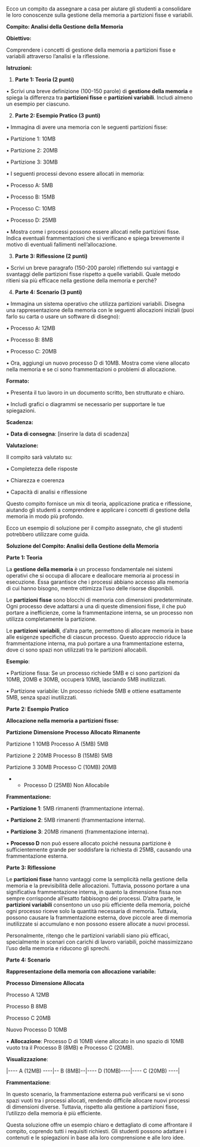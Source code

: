 
Ecco un compito da assegnare a casa per aiutare gli studenti a consolidare le loro conoscenze sulla gestione della memoria a partizioni fisse e variabili.

  

**Compito: Analisi della Gestione della Memoria**

  

**Obiettivo:**

  

Comprendere i concetti di gestione della memoria a partizioni fisse e variabili attraverso l’analisi e la riflessione.

  

**Istruzioni:**

  

1. **Parte 1: Teoria (2 punti)**

• Scrivi una breve definizione (100-150 parole) di **gestione della memoria** e spiega la differenza tra **partizioni fisse** e **partizioni variabili**. Includi almeno un esempio per ciascuno.

2. **Parte 2: Esempio Pratico (3 punti)**

• Immagina di avere una memoria con le seguenti partizioni fisse:

• Partizione 1: 10MB

• Partizione 2: 20MB

• Partizione 3: 30MB

• I seguenti processi devono essere allocati in memoria:

• Processo A: 5MB

• Processo B: 15MB

• Processo C: 10MB

• Processo D: 25MB

• Mostra come i processi possono essere allocati nelle partizioni fisse. Indica eventuali frammentazioni che si verificano e spiega brevemente il motivo di eventuali fallimenti nell’allocazione.

3. **Parte 3: Riflessione (2 punti)**

• Scrivi un breve paragrafo (150-200 parole) riflettendo sui vantaggi e svantaggi delle partizioni fisse rispetto a quelle variabili. Quale metodo ritieni sia più efficace nella gestione della memoria e perché?

4. **Parte 4: Scenario (3 punti)**

• Immagina un sistema operativo che utilizza partizioni variabili. Disegna una rappresentazione della memoria con le seguenti allocazioni iniziali (puoi farlo su carta o usare un software di disegno):

• Processo A: 12MB

• Processo B: 8MB

• Processo C: 20MB

• Ora, aggiungi un nuovo processo D di 10MB. Mostra come viene allocato nella memoria e se ci sono frammentazioni o problemi di allocazione.

  

**Formato:**

  

• Presenta il tuo lavoro in un documento scritto, ben strutturato e chiaro.

• Includi grafici o diagrammi se necessario per supportare le tue spiegazioni.

  

**Scadenza:**

  

• **Data di consegna**: [inserire la data di scadenza]

  

**Valutazione:**

  

Il compito sarà valutato su:

  

• Completezza delle risposte

• Chiarezza e coerenza

• Capacità di analisi e riflessione

  

Questo compito fornisce un mix di teoria, applicazione pratica e riflessione, aiutando gli studenti a comprendere e applicare i concetti di gestione della memoria in modo più profondo.

Ecco un esempio di soluzione per il compito assegnato, che gli studenti potrebbero utilizzare come guida.

  

**Soluzione del Compito: Analisi della Gestione della Memoria**

  

**Parte 1: Teoria**

  

La **gestione della memoria** è un processo fondamentale nei sistemi operativi che si occupa di allocare e deallocare memoria ai processi in esecuzione. Essa garantisce che i processi abbiano accesso alla memoria di cui hanno bisogno, mentre ottimizza l’uso delle risorse disponibili.

  

Le **partizioni fisse** sono blocchi di memoria con dimensioni predeterminate. Ogni processo deve adattarsi a una di queste dimensioni fisse, il che può portare a inefficienze, come la frammentazione interna, se un processo non utilizza completamente la partizione.

  

Le **partizioni variabili**, d’altra parte, permettono di allocare memoria in base alle esigenze specifiche di ciascun processo. Questo approccio riduce la frammentazione interna, ma può portare a una frammentazione esterna, dove ci sono spazi non utilizzati tra le partizioni allocabili.

  

**Esempio**:

  

• Partizione fissa: Se un processo richiede 5MB e ci sono partizioni da 10MB, 20MB e 30MB, occuperà 10MB, lasciando 5MB inutilizzati.

• Partizione variabile: Un processo richiede 5MB e ottiene esattamente 5MB, senza spazi inutilizzati.

  

**Parte 2: Esempio Pratico**

  

**Allocazione nella memoria a partizioni fisse:**

  

**Partizione** **Dimensione** **Processo Allocato** **Rimanente**

Partizione 1 10MB Processo A (5MB) 5MB

Partizione 2 20MB Processo B (15MB) 5MB

Partizione 3 30MB Processo C (10MB) 20MB

- - Processo D (25MB) Non Allocabile

  

**Frammentazione:**

  

• **Partizione 1**: 5MB rimanenti (frammentazione interna).

• **Partizione 2**: 5MB rimanenti (frammentazione interna).

• **Partizione 3**: 20MB rimanenti (frammentazione interna).

• **Processo D** non può essere allocato poiché nessuna partizione è sufficientemente grande per soddisfare la richiesta di 25MB, causando una frammentazione esterna.

  

**Parte 3: Riflessione**

  

Le **partizioni fisse** hanno vantaggi come la semplicità nella gestione della memoria e la previsibilità delle allocazioni. Tuttavia, possono portare a una significativa frammentazione interna, in quanto la dimensione fissa non sempre corrisponde all’esatto fabbisogno dei processi. D’altra parte, le **partizioni variabili** consentono un uso più efficiente della memoria, poiché ogni processo riceve solo la quantità necessaria di memoria. Tuttavia, possono causare la frammentazione esterna, dove piccole aree di memoria inutilizzate si accumulano e non possono essere allocate a nuovi processi.

  

Personalmente, ritengo che le partizioni variabili siano più efficaci, specialmente in scenari con carichi di lavoro variabili, poiché massimizzano l’uso della memoria e riducono gli sprechi.

  

**Parte 4: Scenario**

  

**Rappresentazione della memoria con allocazione variabile:**

  

**Processo** **Dimensione Allocata**

Processo A 12MB

Processo B 8MB

Processo C 20MB

Nuovo Processo D 10MB

  

• **Allocazione**: Processo D di 10MB viene allocato in uno spazio di 10MB vuoto tra il Processo B (8MB) e Processo C (20MB).

  

**Visualizzazione**:

  

|---- A (12MB) ----|-- B (8MB)--|---- D (10MB)----|---- C (20MB) ----|

  

**Frammentazione**:

In questo scenario, la frammentazione esterna può verificarsi se vi sono spazi vuoti tra i processi allocati, rendendo difficile allocare nuovi processi di dimensioni diverse. Tuttavia, rispetto alla gestione a partizioni fisse, l’utilizzo della memoria è più efficiente.

  

Questa soluzione offre un esempio chiaro e dettagliato di come affrontare il compito, coprendo tutti i requisiti richiesti. Gli studenti possono adattare i contenuti e le spiegazioni in base alla loro comprensione e alle loro idee.